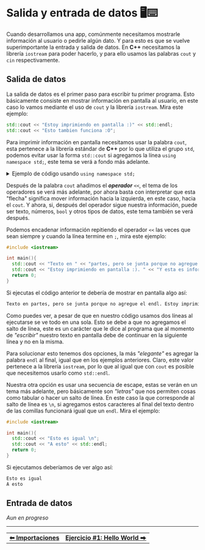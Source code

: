 # Salida y entrada de datos 🖥️⌨️

Cuando desarrollamos una app, comúnmente necesitamos mostrarle información al usuario o pedirle algún dato. Y para esto es que se vuelve superimportante la entrada y salida de datos. En **C++** necesitamos la librería `iostream` para poder hacerlo, y para ello usamos las palabras `cout` y `cin` respectivamente.



## Salida de datos

La salida de datos es el primer paso para escribir tu primer programa. Esto básicamente consiste en mostrar información en pantalla al usuario, en este caso lo vamos mediante el uso de `cout` y la librería `iostream`. Mira este ejemplo:

```cpp
std::cout << "Estoy imprimiendo en pantalla :)" << std::endl;
std::cout << "Esto tambien funciona :O";
```

Para imprimir información en pantalla necesitamos usar la palabra `cout`, esta pertenece a la librería estándar de **C++** por lo que utiliza el grupo `std`, podemos evitar usar la forma `std::cout` si agregamos la línea `using namespace std;`, este tema se verá a fondo más adelante.

<details><summary>Ejemplo de código usando <code>using namespace std;</code></summary>

```cpp
#include <iostream>
using namespace std;

int main(){
  cout << "Estoy imprimiendo en pantalla :)" << endl;
  cout << "Esto tambien funciona :O";
  return 0;
}
```

</details>

Después de la palabra `cout` añadimos el ***operador*** `<<`, el tema de los operadores se verá más adelante, por ahora basta con interpretar que esta "flecha" significa mover información hacia la izquierda, en este caso, hacia el `cout`. Y ahora, si, después del operador sigue nuestra información, puede ser texto, números, `bool` y otros tipos de datos, este tema también se verá después.

Podemos encadenar información repitiendo el operador `<<` las veces que sean siempre y cuando la línea termine en `;`, mira este ejemplo:

```cpp
#include <iostream>

int main(){
  std::cout << "Texto en " << "partes, pero se junta porque no agregue el endl. ";
  std::cout << "Estoy imprimiendo en pantalla :). " << "Y esta es información extra." << std::endl;
  return 0;
}
```

Si ejecutas el código anterior te debería de mostrar en pantalla algo así:

```txt
Texto en partes, pero se junta porque no agregue el endl. Estoy imprimiendo en pantalla :). Y esta es información extra.
```

Como puedes ver, a pesar de que en nuestro código usamos dos líneas al ejecutarse se ve todo en una sola. Esto se debe a que no agregamos el salto de línea, este es un carácter que le dice al programa que al momento de *"escribir"* nuestro texto en pantalla debe de continuar en la siguiente línea y no en la misma.

Para solucionar esto tenemos dos opciones, la más *"elegante"* es agregar la palabra `endl` al final, igual que en los ejemplos anteriores. Claro, este valor pertenece a la librería `iostream`, por lo que al igual que con `cout` es posible que necesitemos usarlo como `std::endl`.

Nuestra otra opción es usar una secuencia de escape, estas se verán en un tema más adelante, pero básicamente son *"letras"* que nos permiten cosas como tabular o hacer un salto de línea. En este caso la que corresponde al salto de línea es `\n`, si agregamos estos caracteres al final del texto dentro de las comillas funcionará igual que un `endl`. Mira el ejemplo:

```cpp
#include <iostream>

int main(){
  std::cout << "Esto es igual \n";
  std::cout << "A esto" << std::endl;
  return 0;
}
```

Si ejecutamos deberíamos de ver algo así:

```bash
Esto es igual
A esto
```



## Entrada de datos

*Aun en progreso*



<hr><div align="center"><table><tr>
  <td><b><a href="./include.md">⬅ Importaciones</a></b></td>
  <td><b><a href="./practice.md#ejercicio-1-hello-world">Ejercicio #1: Hello World ⮕</a></b></td>
</tr></table></div>